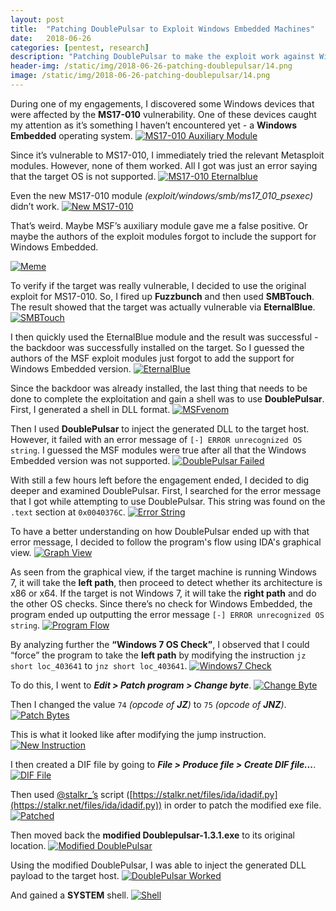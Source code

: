 ```yaml
---
layout: post
title:  "Patching DoublePulsar to Exploit Windows Embedded Machines"
date:   2018-06-26
categories: [pentest, research]
description: "Patching DoublePulsar to make the exploit work against Windows Embedded devices."
header-img: /static/img/2018-06-26-patching-doublepulsar/14.png
image: /static/img/2018-06-26-patching-doublepulsar/14.png
---
```


During one of my engagements, I discovered some Windows devices that were affected by the **MS17-010** vulnerability. One of these devices caught my attention as it’s something I haven’t encountered yet - a **Windows Embedded** operating system. 
[![MS17-010 Auxiliary Module](/static/img/2018-06-26-patching-doublepulsar/01.png)](/static/img/2018-06-26-patching-doublepulsar/01.png)

Since it’s vulnerable to MS17-010, I immediately tried the relevant Metasploit modules. However, none of them worked. All I got was just an error saying that the target OS is not supported. 
[![MS17-010 Eternalblue](/static/img/2018-06-26-patching-doublepulsar/02.png)](/static/img/2018-06-26-patching-doublepulsar/02.png)

Even the new MS17-010 module *(exploit/windows/smb/ms17_010_psexec)* didn’t work. 
[![New MS17-010](/static/img/2018-06-26-patching-doublepulsar/03.png)](/static/img/2018-06-26-patching-doublepulsar/03.png)

That’s weird. Maybe MSF’s auxiliary module gave me a false positive. Or maybe the authors of the exploit modules forgot to include the support for Windows Embedded. 

[![Meme](/static/img/2018-06-26-patching-doublepulsar/04.png)](/static/img/2018-06-26-patching-doublepulsar/04.png)

To verify if the target was really vulnerable, I decided to use the original exploit for MS17-010. So, I fired up **Fuzzbunch** and then used **SMBTouch**. The result showed that the target was actually vulnerable via **EternalBlue**.
[![SMBTouch](/static/img/2018-06-26-patching-doublepulsar/05.png)](/static/img/2018-06-26-patching-doublepulsar/05.png)

I then quickly used the EternalBlue module and the result was successful - the backdoor was successfully installed on the target. So I guessed the authors of the MSF exploit modules just forgot to add the support for Windows Embedded version.
[![EternalBlue](/static/img/2018-06-26-patching-doublepulsar/06.png)](/static/img/2018-06-26-patching-doublepulsar/06.png)

Since the backdoor was already installed, the last thing that needs to be done to complete the exploitation and gain a shell was to use **DoublePulsar**. First, I generated a shell in DLL format.
[![MSFvenom](/static/img/2018-06-26-patching-doublepulsar/07.png)](/static/img/2018-06-26-patching-doublepulsar/07.png)

Then I used **DoublePulsar** to inject the generated DLL to the target host. However, it failed with an error message of `[-] ERROR unrecognized OS string`. I guessed the MSF modules were true after all that the Windows Embedded version was not supported.
[![DoublePulsar Failed](/static/img/2018-06-26-patching-doublepulsar/08.png)](/static/img/2018-06-26-patching-doublepulsar/08.png)

With still a few hours left before the engagement ended, I decided to dig deeper and examined DoublePulsar. First, I searched for the error message that I got while attempting to use DoublePulsar. This string was found on the `.text` section at `0x0040376C`. 
[![Error String](/static/img/2018-06-26-patching-doublepulsar/09.png)](/static/img/2018-06-26-patching-doublepulsar/09.png)

To have a better understanding on how DoublePulsar ended up with that error message, I decided to follow the program's flow using IDA's graphical view.
[![Graph View](/static/img/2018-06-26-patching-doublepulsar/10.png)](/static/img/2018-06-26-patching-doublepulsar/10.png)

As seen from the graphical view, if the target machine is running Windows 7, it will take the **left path**, then proceed to detect whether its architecture is x86 or x64. If the target is not Windows 7, it will take the **right path** and do the other OS checks. Since there’s no check for Windows Embedded, the program ended up outputting the error message `[-] ERROR unrecognized OS string`.
[![Program Flow](/static/img/2018-06-26-patching-doublepulsar/11.png)](/static/img/2018-06-26-patching-doublepulsar/11.png)

By analyzing further the **“Windows 7 OS Check”**, I observed that I could “force” the program to take the **left path** by modifying the instruction `jz short loc_403641` to `jnz short loc_403641`.
[![Windows7 Check](/static/img/2018-06-26-patching-doublepulsar/12.png)](/static/img/2018-06-26-patching-doublepulsar/12.png)

To do this, I went to **_Edit > Patch program > Change byte_**.
[![Change Byte](/static/img/2018-06-26-patching-doublepulsar/13.png)](/static/img/2018-06-26-patching-doublepulsar/13.png)

Then I changed the value `74` _(opcode of **JZ**)_ to `75` _(opcode of **JNZ**)_.
[![Patch Bytes](/static/img/2018-06-26-patching-doublepulsar/14.png)](/static/img/2018-06-26-patching-doublepulsar/14.png)

This is what it looked like after modifying the jump instruction. 
[![New Instruction](/static/img/2018-06-26-patching-doublepulsar/15.png)](/static/img/2018-06-26-patching-doublepulsar/15.png)

I then created a DIF file by going to **_File > Produce file > Create DIF file..._**. 
[![DIF File](/static/img/2018-06-26-patching-doublepulsar/16.png)](/static/img/2018-06-26-patching-doublepulsar/16.png)

Then used  [@stalkr_’s](https://twitter.com/stalkr_) script ([https://stalkr.net/files/ida/idadif.py](https://stalkr.net/files/ida/idadif.py)) in order to patch the modified exe file.
[![Patched](/static/img/2018-06-26-patching-doublepulsar/17.png)](/static/img/2018-06-26-patching-doublepulsar/17.png)

Then moved back the **modified Doublepulsar-1.3.1.exe** to its original location.
[![Modified DoublePulsar](/static/img/2018-06-26-patching-doublepulsar/18.png)](/static/img/2018-06-26-patching-doublepulsar/18.png)

Using the modified DoublePulsar, I was able to inject the generated DLL payload to the target host.
[![DoublePulsar Worked](/static/img/2018-06-26-patching-doublepulsar/19.png)](/static/img/2018-06-26-patching-doublepulsar/19.png)

And gained a **SYSTEM** shell.
[![Shell](/static/img/2018-06-26-patching-doublepulsar/20.png)](/static/img/2018-06-26-patching-doublepulsar/20.png)
